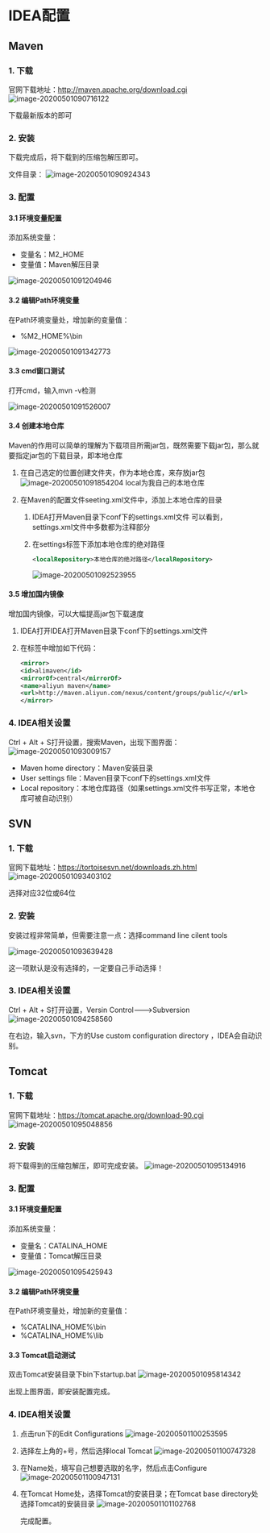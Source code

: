# IDEA配置

## Maven

### 1. 下载

官网下载地址：http://maven.apache.org/download.cgi
![image-20200501090716122](img\image-20200501090716122.png)

下载最新版本的即可

### 2. 安装

下载完成后，将下载到的压缩包解压即可。

文件目录：
![image-20200501090924343](img\image-20200501090924343.png)

### 3. 配置

#### 3.1 环境变量配置

添加系统变量：

- 变量名：M2_HOME
- 变量值：Maven解压目录

![image-20200501091204946](img\image-20200501091204946.png)

#### 3.2 编辑Path环境变量

在Path环境变量处，增加新的变量值：

- %M2_HOME%\bin

![image-20200501091342773](img\image-20200501091342773.png)

#### 3.3 cmd窗口测试

打开cmd，输入mvn -v检测

![image-20200501091526007](img\image-20200501091526007.png)

#### 3.4 创建本地仓库

Maven的作用可以简单的理解为下载项目所需jar包，既然需要下载jar包，那么就要指定jar包的下载目录，即本地仓库

1. 在自己选定的位置创建文件夹，作为本地仓库，来存放jar包
   ![image-20200501091854204](img\image-20200501091854204.png)
   local为我自己的本地仓库

2. 在Maven的配置文件seeting.xml文件中，添加上本地仓库的目录

   1. IDEA打开Maven目录下conf下的settings.xml文件
      可以看到，settings.xml文件中多数都为注释部分

   2. 在settings标签下添加本地仓库的绝对路径

      ```xml
      <localRepository>本地仓库的绝对路径</localRepository>
      ```

      ![image-20200501092523955](img\image-20200501092523955.png)

#### 3.5 增加国内镜像

增加国内镜像，可以大幅提高jar包下载速度

1. IDEA打开IDEA打开Maven目录下conf下的settings.xml文件

2. 在<mirrors>标签中增加如下代码：

   ```xml
   <mirror>
   <id>alimaven</id>
   <mirrorOf>central</mirrorOf>
   <name>aliyun maven</name>
   <url>http://maven.aliyun.com/nexus/content/groups/public/</url>
   </mirror>
   ```

### 4. IDEA相关设置

Ctrl + Alt + S打开设置，搜索Maven，出现下图界面：
![image-20200501093009157](img\image-20200501093009157.png)

- Maven home directory：Maven安装目录
- User settings file：Maven目录下conf下的settings.xml文件
- Local repository：本地仓库路径（如果settings.xml文件书写正常，本地仓库可被自动识别）

## SVN

### 1. 下载

官网下载地址：https://tortoisesvn.net/downloads.zh.html
![image-20200501093403102](img\image-20200501093403102.png)

选择对应32位或64位

### 2. 安装

安装过程非常简单，但需要注意一点：选择command line cilent tools

![image-20200501093639428](img\image-20200501093639428.png)

这一项默认是没有选择的，一定要自己手动选择！

### 3. IDEA相关设置

Ctrl + Alt + S打开设置，Versin Control--->Subversion
![image-20200501094258560](img\image-20200501094258560.png)

在右边，输入svn，下方的Use custom configuration directory ，IDEA会自动识别。

## Tomcat

### 1. 下载

官网下载地址：https://tomcat.apache.org/download-90.cgi
![image-20200501095048856](img\image-20200501095048856.png)

### 2. 安装

将下载得到的压缩包解压，即可完成安装。
![image-20200501095134916](img\image-20200501095134916.png)



### 3. 配置

#### 3.1 环境变量配置

添加系统变量：

- 变量名：CATALINA_HOME
- 变量值：Tomcat解压目录

![image-20200501095425943](img\image-20200501095425943.png)

#### 3.2 编辑Path环境变量

在Path环境变量处，增加新的变量值：

- %CATALINA_HOME%\bin
- %CATALINA_HOME%\lib

#### 3.3 Tomcat启动测试

双击Tomcat安装目录下bin下startup.bat
![image-20200501095814342](img\image-20200501095814342.png)

出现上图界面，即安装配置完成。

### 4. IDEA相关设置

1. 点击run下的Edit Configurations
   ![image-20200501100253595](img\image-20200501100253595.png)

2. 选择左上角的+号，然后选择local Tomcat
   ![image-20200501100747328](img\image-20200501100747328.png)

3. 在Name处，填写自己想要选取的名字，然后点击Configure
   ![image-20200501100947131](img\image-20200501100947131.png)

4. 在Tomcat Home处，选择Tomcat的安装目录；在Tomcat base directory处选择Tomcat的安装目录
   ![image-20200501101102768](img\image-20200501101102768.png)

   完成配置。
